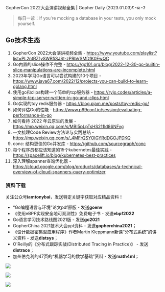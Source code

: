 GopherCon 2022大会演讲视频全集 | Gopher Daily (2023.01.03)ʕ◔ϖ◔ʔ

>每日一谚：If you're mocking a database in your tests, you only mock yourself.

## Go技术生态

1. GopherCon 2022大会演讲视频全集 - https://www.youtube.com/playlist?list=PL2ntRZ1ySWBfiSJSt-zPRbVSMDfK0EwQC
2. Go内置的slice操作不完整 - https://go101.org/blog/2022-12-30-go-builtin-slice-manipulations-are-incomplete.html
3. 2023年学习Go语言可以尝试构建的10个项目 - https://www.java67.com/2022/12/projects-you-can-build-to-learn-golang.html
4. 使用go和clips构建一个简单的tcp服务器 - https://ryjo.codes/articles/a-simple-tcp-server-written-in-go-and-clips.html 
5. Go实现的toy redis服务器 - https://blog.pjam.me/posts/toy-redis-go/
6. 如何评估Go的性能 - https://www.p99conf.io/session/evaluating-performance-in-go
7. 如何看待 2022 年云原生的发展 - https://mp.weixin.qq.com/s/MBI5pLpTsHS211ld86NFvg
8. 一文梳理Code Review方法论与实践总结 - https://mp.weixin.qq.com/s/_4MFrQSYOIGYRdDGOJPDKQ
9. conc: 结构更佳的Go并发库 - https://github.com/sourcegraph/conc
10. 每个程序员都应该知道的15个kubernetes最佳实践 - https://spacelift.io/blog/kubernetes-best-practices 
11. 深入理解spanner查询优化器 - https://cloud.google.com/blog/products/databases/a-technical-overview-of-cloud-spanners-query-optimizer

### 资料下载

关注公众号**iamtonybai**，发送特定关键字获取对应精品资料！

* “Go编程语言与环境”论文pdf原版 - 发送**goenv**
* 《使用eBPF实现安全地可观测性》免费电子书 - 发送**ebpf2022**
* Go语言学习技术路线图2021版 - 发送**go2021**
* GopherChina 2021技术大会ppt资料 - 发送**gopherchina2021**；
* 《设计数据密集型应用程序》作者Martin Kleppmann新课“分布式系统”的讲义资料 - 发送**distsys**；
* O'Reilly的《分布式跟踪实战(Distributed Tracing in Practice)》 - 发送**distrace**；
* 加州伯克利的47页的“机器学习的数学基础”资料 - 发送**math4ml**；

![](https://mmbiz.qpic.cn/mmbiz_png/cH6WzfQ94mb54jsFJZ3Knmz8obUsf3PBShthmdSw5E01TcYmUReGkj0BWpxHak1HlnlzHvLmKax53YSGr7aNlA/0?wx_fmt=png)

![](https://mmbiz.qpic.cn/mmbiz_png/cH6WzfQ94mZsOgPXTXZgWiaE03ib9r9WFJXC6xJCA5Y6VSesOZqlGxYfODibvR7UPGxiaM7SZZNQZkRtggPXEfBdwQ/0?wx_fmt=png)

![](https://mmbiz.qpic.cn/mmbiz_png/cH6WzfQ94mb54jsFJZ3Knmz8obUsf3PBrSoqeMvoWCticN2cpU64fJ0FYQdXJhP7ia7WRh8628uOAsQYeE2NibRRw/0?wx_fmt=png)

